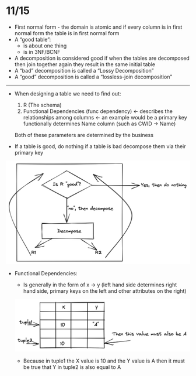 # 11/15

- First normal form - the domain is atomic and if every column is in first normal form the table is in first normal form
- A “good table”:
    - is about one thing
    - is in 3NF/BCNF
- A decomposition is considered good if when the tables are decomposed then join together again they result in the same initial table
- A “bad” decomposition is called a “Lossy Decomposition”
- A “good” decomposition is called a “lossless-join decomposition”

---

- When designing a table we need to find out:
    1. R (The schema)
    2. Functional Dependencies (func dependency) ← describes the relationships among columns ← an example would be a primary key functionally determines Name column (such as CWID → Name)
    
    Both of these parameters are determined by the business
    
- If a table is good, do nothing if a table is bad decompose them via their primary key

![Untitled](11%2015%20a7004ecf20834ddbb028227c94fbb8b8/Untitled.png)

- Functional Dependencies:
    - Is generally in the form of x → y (left hand side determines right hand side, primary keys on the left and other attributes on the right)
    
    ![Untitled](11%2015%20a7004ecf20834ddbb028227c94fbb8b8/Untitled%201.png)
    
    - Because in tuple1 the X value is 10 and the Y value is A then it must be true that Y in tuple2 is also equal to A